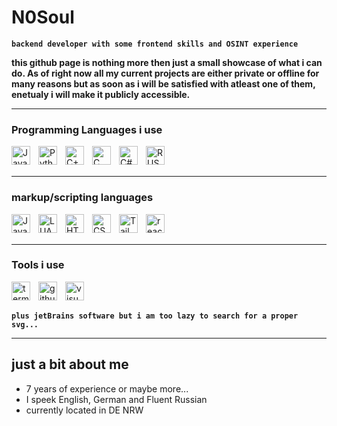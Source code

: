 # N0Soul

**`backend developer with some frontend skills and OSINT experience`**

**this github page is nothing more then just a small showcase of what i can do. As of right now all my current projects are either private or offline for many reasons but as soon as i will be satisfied with atleast one of them, enetualy i will make it publicly accessible.**

---

### Programming Languages i use

<img align="left" alt="Java" width="30px" style="padding-right:10px;" src="https://cdn.jsdelivr.net/gh/devicons/devicon/icons/java/java-original.svg"/>
<img align="left" alt="Python" width="30px" style="padding-right:10px;" src="https://cdn.jsdelivr.net/gh/devicons/devicon/icons/python/python-plain.svg" />
<img align="left" alt="C++" width="30px" style="padding-right:10px;" src="https://cdn.jsdelivr.net/gh/devicons/devicon/icons/cplusplus/cplusplus-line.svg" />
<img align="left" alt="C" width="30px" style="padding-right:10px;" src="https://cdn.jsdelivr.net/gh/devicons/devicon/icons/c/c-line.svg" />
<img align="left" alt="C#" width="30px" style="padding-right:10px;" src="https://cdn.jsdelivr.net/gh/devicons/devicon/icons/csharp/csharp-line.svg" />
<img align="left" alt="RUST" width="30px" style="padding-right:10px;" src="https://cdn.jsdelivr.net/gh/devicons/devicon/icons/rust/rust-plain.svg" />

<br/>
<br/>

---

### markup/scripting languages

<img align="left" alt="JavaScript" width="30px" style="padding-right:10px;" src="https://cdn.jsdelivr.net/gh/devicons/devicon/icons/javascript/javascript-original.svg"/>
<img align="left" alt="LUA" width="30px" style="padding-right:10px;" src="https://cdn.jsdelivr.net/gh/devicons/devicon/icons/lua/lua-plain-wordmark.svg" />
<img align="left" alt="HTML" width="30px" style="padding-right:10px;" src="https://cdn.jsdelivr.net/gh/devicons/devicon/icons/html5/html5-original.svg"/>
<img align="left" alt="CSS" width="30px" style="padding-right:10px;" src="https://cdn.jsdelivr.net/gh/devicons/devicon/icons/css3/css3-original.svg" />
<img align="left" alt="Tailwind" width="30px" style="padding-right:10px;" src="https://cdn.jsdelivr.net/gh/devicons/devicon/icons/tailwindcss/tailwindcss-plain.svg" />
<img align="left" alt="react" width="30px" style="padding-right:10px;" src="https://cdn.jsdelivr.net/gh/devicons/devicon/icons/react/react-original.svg" />

<br/>
<br/>

---

### Tools i use

<img align="left" alt="terminal" width="30px" style="padding-right:10px;" src="https://cdn.jsdelivr.net/gh/devicons/devicon/icons/bash/bash-original.svg" />
<img align="left" alt="github" width="30px" style="padding-right:10px;" src="https://cdn.jsdelivr.net/gh/devicons/devicon/icons/github/github-original.svg" />
<img align="left" alt="visualStudio" width="30px" style="padding-right:10px;" src="https://cdn.jsdelivr.net/gh/devicons/devicon/icons/visualstudio/visualstudio-plain.svg" />

<br/>
<br/>

 **`plus jetBrains software but i am too lazy to search for a proper svg... `**
___

## just a bit about me

- 7 years of experience or maybe more...
- I speek English, German and Fluent Russian
- currently located in DE NRW
